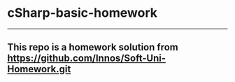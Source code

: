 # cSharp-basic-homework
------------------------------------------------
This repo is a homework solution from
https://github.com/Innos/Soft-Uni-Homework.git
------------------------------------------------